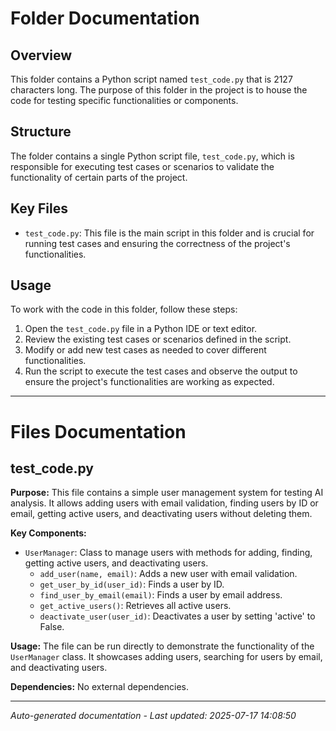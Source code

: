 # Folder Documentation

## Overview
This folder contains a Python script named `test_code.py` that is 2127 characters long. The purpose of this folder in the project is to house the code for testing specific functionalities or components.

## Structure
The folder contains a single Python script file, `test_code.py`, which is responsible for executing test cases or scenarios to validate the functionality of certain parts of the project.

## Key Files
- `test_code.py`: This file is the main script in this folder and is crucial for running test cases and ensuring the correctness of the project's functionalities.

## Usage
To work with the code in this folder, follow these steps:
1. Open the `test_code.py` file in a Python IDE or text editor.
2. Review the existing test cases or scenarios defined in the script.
3. Modify or add new test cases as needed to cover different functionalities.
4. Run the script to execute the test cases and observe the output to ensure the project's functionalities are working as expected.

---

# Files Documentation

## test_code.py

**Purpose:** This file contains a simple user management system for testing AI analysis. It allows adding users with email validation, finding users by ID or email, getting active users, and deactivating users without deleting them.

**Key Components:**
- `UserManager`: Class to manage users with methods for adding, finding, getting active users, and deactivating users.
  - `add_user(name, email)`: Adds a new user with email validation.
  - `get_user_by_id(user_id)`: Finds a user by ID.
  - `find_user_by_email(email)`: Finds a user by email address.
  - `get_active_users()`: Retrieves all active users.
  - `deactivate_user(user_id)`: Deactivates a user by setting 'active' to False.
  
**Usage:** The file can be run directly to demonstrate the functionality of the `UserManager` class. It showcases adding users, searching for users by email, and deactivating users.

**Dependencies:** No external dependencies.

---
*Auto-generated documentation - Last updated: 2025-07-17 14:08:50*

